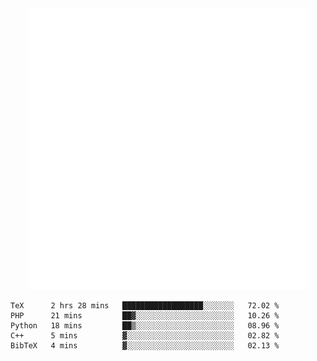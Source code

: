 <div align="center">
    <a href="https://konst.fish">
        <img src="https://raw.githubusercontent.com/konstfish/konstfish/master/fish.svg" alt="Logo" width="450"/>
    </a>
</div>

<!--START_SECTION:waka-->
```text
TeX      2 hrs 28 mins   ██████████████████░░░░░░░   72.02 % 
PHP      21 mins         ██▓░░░░░░░░░░░░░░░░░░░░░░   10.26 % 
Python   18 mins         ██▒░░░░░░░░░░░░░░░░░░░░░░   08.96 % 
C++      5 mins          ▓░░░░░░░░░░░░░░░░░░░░░░░░   02.82 % 
BibTeX   4 mins          ▓░░░░░░░░░░░░░░░░░░░░░░░░   02.13 % 
```
<!--END_SECTION:waka-->
